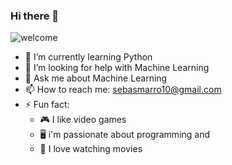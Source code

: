 ### Hi there 👋

![welcome](img/Welcome)

- 🌱 I’m currently learning Python 
- 🤔 I’m looking for help with Machine Learning
- 💬 Ask me about Machine Learning
- 📫 How to reach me: sebasmarro10@gmail.com
- ⚡ Fun fact:
  - 🎮 I like video games 
  - 🖥️ i'm passionate about programming and 
  - 🍿 I love watching movies
